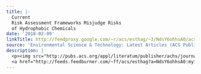 ```yaml
---
title: |-
  Current
  Risk Assessment Frameworks Misjudge Risks
  of Hydrophobic Chemicals
date: '2018-02-09'
linkTitle: http://feedproxy.google.com/~r/acs/esthag/~3/NdsY6ohhsA0/acs.est.8b00265
source: 'Environmental Science & Technology: Latest Articles (ACS Publications)'
description: |
  <p><img src="http://pubs.acs.org/appl/literatum/publisher/achs/journals/content/esthag/0/esthag.ahead-of-print/acs.est.8b00265/20180208/images/medium/es-2018-00265u_0002.gif" alt="TOC Graphic"/></p><div><cite>Environmental Science & Technology</cite></div><div>DOI: 10.1021/acs.est.8b00265</div><div class="feedflare">
  <a href="http://feeds.feedburner.com/~ff/acs/esthag?a=NdsY6ohhsA0:myfKW9Qu7So:yIl2AUoC8zA"><img src="http://feeds.feedburner.com/~ff/acs/esthag?d=yIl2AUoC8zA" border="0"></img></a>
---
```

